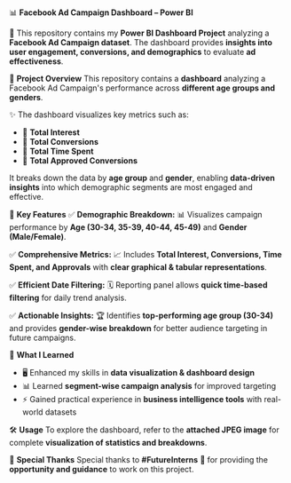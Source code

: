 
📊 **Facebook Ad Campaign Dashboard – Power BI**

🚀 This repository contains my **Power BI Dashboard Project** analyzing a **Facebook Ad Campaign dataset**.
The dashboard provides **insights into user engagement, conversions, and demographics** to evaluate **ad effectiveness**.

📌 **Project Overview**
This repository contains a **dashboard** analyzing a Facebook Ad Campaign's performance across **different age groups and genders**.

✨ The dashboard visualizes key metrics such as:

* 🔹 **Total Interest**
* 🔹 **Total Conversions**
* 🔹 **Total Time Spent**
* 🔹 **Total Approved Conversions**

It breaks down the data by **age group** and **gender**, enabling **data-driven insights** into which demographic segments are most engaged and effective.

🔑 **Key Features**
✅ **Demographic Breakdown:**
📊 Visualizes campaign performance by **Age (30-34, 35-39, 40-44, 45-49)** and **Gender (Male/Female)**.

✅ **Comprehensive Metrics:**
📈 Includes **Total Interest, Conversions, Time Spent, and Approvals** with **clear graphical & tabular representations**.

✅ **Efficient Date Filtering:**
🗓️ Reporting panel allows **quick time-based filtering** for daily trend analysis.

✅ **Actionable Insights:**
🏆 Identifies **top-performing age group (30-34)** and provides **gender-wise breakdown** for better audience targeting in future campaigns.

🎯 **What I Learned**
* 🖥️ Enhanced my skills in **data visualization & dashboard design**
* 📊 Learned **segment-wise campaign analysis** for improved targeting
* ⚡ Gained practical experience in **business intelligence tools** with real-world datasets

🛠️ **Usage**
To explore the dashboard, refer to the **attached JPEG image** for complete **visualization of statistics and breakdowns**.

🙏 **Special Thanks**
Special thanks to **#FutureInterns** 🌟 for providing the **opportunity and guidance** to work on this project.
